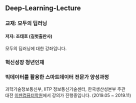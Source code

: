 ## Deep-Learning-Lecture

### 교재: 모두의 딥러닝
#### 저자: 조태호 (길벗출판사)

모두의 딥러닝에 대한 강좌입니다.

### 혁신성장 청년인재 
### 빅데이터를 활용한 스마트데이터 전문가 양성과정

과학기술정보통신부, IITP 정보통신기술센터, 한국생산성본부 주관 <br>
대전 [이젠컴퓨터학원](http://dj.ezenac.co.kr/)에서 강의가 진행중입니다.
(2019.05 ~ 2019.11)

